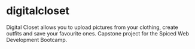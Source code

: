 # digitalcloset
Digital Closet allows you to upload pictures from your clothing, create outfits and save your favourite ones. Capstone project for the Spiced Web Development Bootcamp.
